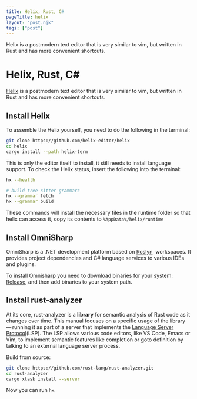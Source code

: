 ```yaml
---
title: Helix, Rust, C#
pageTitle: helix
layout: "post.njk"
tags: ["post"]
---
```


Helix is a postmodern text editor that is very similar to vim, but written in Rust and has more convenient shortcuts.

<!-- excerpt -->

# Helix, Rust, C#

[Helix](https://helix-editor.com/) is a postmodern text editor that is very similar to vim, but written in Rust and has more convenient shortcuts.

## Install Helix

To assemble the Helix yourself, you need to do the following in the terminal:

```bash
git clone https://github.com/helix-editor/helix
cd helix
cargo install --path helix-term
```

This is only the editor itself to install, it still needs to install language support. To check the Helix status, insert the following into the terminal:

```bash
hx --health

# build tree-sitter grammars
hx --grammar fetch
hx --grammar build
```

These commands will install the necessary files in the runtime folder so that helix can access it, copy its contents to `%AppData%/helix/runtime`

## Install OmniSharp

OmniSharp is a .NET development platform based on [Roslyn](https://github.com/dotnet/roslyn)
 workspaces. It provides project dependencies and C# language services to various IDEs and plugins.

To install Omnisharp you need to download binaries for your system: [Release](https://github.com/OmniSharp/omnisharp-roslyn/releases/tag/v1.39.1), and then add binaries to your system path.

## Install rust-analyzer

At its core, rust-analyzer is a **library** for semantic analysis of Rust code as it changes over time. This manual focuses on a specific usage of the library — running it as part of a server that implements the [Language Server Protocol](https://microsoft.github.io/language-server-protocol/)(LSP). The LSP allows various code editors, like VS Code, Emacs or Vim, to implement semantic features like completion or goto definition by talking to an external language server process.

Build from source:

```bash
git clone https://github.com/rust-lang/rust-analyzer.git
cd rust-analyzer
cargo xtask install --server
```

Now you can run `hx`.

